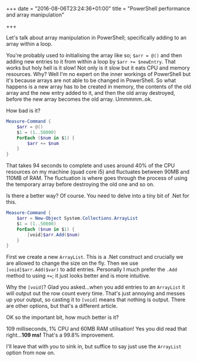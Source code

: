 +++
date = "2016-08-06T23:24:36+01:00"
title = "PowerShell performance and array manipulation"

+++

Let's talk about array manipulation in PowerShell; specifically adding to an array within a loop.

You're probably used to initialising the array like so; `$arr = @()` and then adding new entries to it from within a loop by `$arr += $newEntry`.  That works but holy hell is it slow!  Not only is it slow but it eats CPU and memory resources.  Why?  Well I'm no expert on the inner workings of PowerShell but it's because arrays are not able to be changed in PowerShell.  So what happens is a new array has to be created in memory, the contents of the old array and the new entry added to it, and then the old array destroyed, before the new array becomes the old array.  Ummmmm..ok.

How bad is it?

```powershell
Measure-Command {
    $arr = @()
    $1 = (1..50000)
    ForEach ($num in $1) {
        $arr += $num
    }
}
```
That takes 94 seconds to complete and uses around 40% of the CPU resources on my machine (quad core i5) and fluctuates between 90MB and 110MB of RAM.  The fluctuation is where goes through the process of using the temporary array before destroying the old one and so on.

Is there a better way?  Of course.  You need to delve into a tiny bit of .Net for this.

```powershell
Measure-Command {
    $arr = New-Object System.Collections.ArrayList
    $1 = (1..50000)
    ForEach ($num in $1) {
        [void]$arr.Add($num)
    }
}
```
First we create a new `ArrayList`.  This is a .Net construct and crucially we are allowed to change the size on the fly.  Then we use `[void]$arr.Add($var)` to add entries.  Personally I much prefer the `.Add` method to using `+=`; it just looks better and is more intuitive.

Why the `[void]`?  Glad you asked...when you add entries to an `ArrayList` it will output out the row count every time.  That's just annoying and messes up your output, so casting it to `[void]` means that nothing is output.  There are other options, but that's a different article.

OK so the important bit, how much better is it?

109 milliseconds, 1% CPU and 60MB RAM utilisation!  Yes you did read that right...**109 ms!**  That's a 99.8% improvement.

I'll leave that with you to sink in, but suffice to say just use the `ArrayList` option from now on.